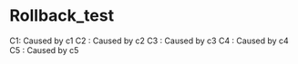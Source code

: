# Rollback_test
C1: Caused by c1
C2 : Caused by c2
C3 : Caused by c3
C4 : Caused by c4
C5 : Caused by c5
